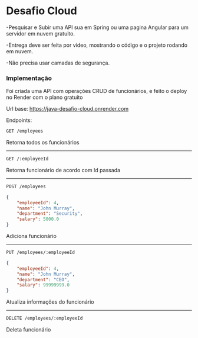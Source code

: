 # Desafio Cloud
-Pesquisar e Subir uma API sua em Spring ou uma pagina Angular para um servidor em nuvem gratuito.

-Entrega deve ser feita por vídeo, mostrando o código e o projeto rodando em nuvem.

-Não precisa usar camadas de segurança.

### Implementação

Foi criada uma API com operações CRUD de funcionários, e feito o deploy no Render com o plano gratuito

Url base: https://java-desafio-cloud.onrender.com 

Endpoints:

```bash
GET /employees
```
Retorna todos os funcionários

---
```bash
GET /:employeeId
```
Retorna funcionário de acordo com Id passada

---
```bash
POST /employees
```
```json
{
    "employeeId": 4,
    "name": "John Murray",
    "department": "Security",
    "salary": 5000.0
}
```
Adiciona funcionário

---
```bash
PUT /employees/:employeeId
```
```json
{
    "employeeId": 4,
    "name": "John Murray",
    "department": "CEO",
    "salary": 99999999.0
}
```
Atualiza informações do funcionário

---
```bash
DELETE /employees/:employeeId
```
Deleta funcionário



